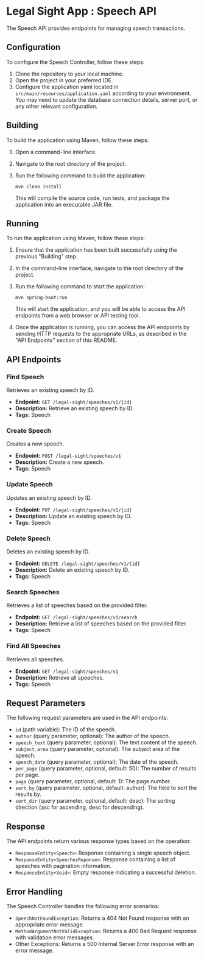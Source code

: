 # Legal Sight App : Speech API

The Speech API provides endpoints for managing speech transactions.

## Configuration

To configure the Speech Controller, follow these steps:

1. Clone the repository to your local machine.
2. Open the project in your preferred IDE.
3. Configure the application yaml located in `src/main/resources/application.yaml` according to your
   environment. You may need to update the database connection details, server port, or any other relevant
   configuration.

## Building

To build the application using Maven, follow these steps:

1. Open a command-line interface.
2. Navigate to the root directory of the project.
3. Run the following command to build the application:

   ```shell
   mvn clean install
   ```

   This will compile the source code, run tests, and package the application into an executable JAR file.

## Running

To run the application using Maven, follow these steps:

1. Ensure that the application has been built successfully using the previous "Building" step.
2. In the command-line interface, navigate to the root directory of the project.
3. Run the following command to start the application:

   ```shell
   mvn spring-boot:run
   ```

   This will start the application, and you will be able to access the API endpoints from a web browser or API testing
   tool.

4. Once the application is running, you can access the API endpoints by sending HTTP requests to the appropriate URLs,
   as described in the "API Endpoints" section of this README.

## API Endpoints

### Find Speech

Retrieves an existing speech by ID.

- **Endpoint:** `GET /legal-sight/speeches/v1/{id}`
- **Description:** Retrieve an existing speech by ID.
- **Tags:** Speech

### Create Speech

Creates a new speech.

- **Endpoint:** `POST /legal-sight/speeches/v1`
- **Description:** Create a new speech.
- **Tags:** Speech

### Update Speech

Updates an existing speech by ID.

- **Endpoint:** `PUT /legal-sight/speeches/v1/{id}`
- **Description:** Update an existing speech by ID.
- **Tags:** Speech

### Delete Speech

Deletes an existing speech by ID.

- **Endpoint:** `DELETE /legal-sight/speeches/v1/{id}`
- **Description:** Delete an existing speech by ID.
- **Tags:** Speech

### Search Speeches

Retrieves a list of speeches based on the provided filter.

- **Endpoint:** `GET /legal-sight/speeches/v1/search`
- **Description:** Retrieve a list of speeches based on the provided filter.
- **Tags:** Speech

### Find All Speeches

Retrieves all speeches.

- **Endpoint:** `GET /legal-sight/speeches/v1`
- **Description:** Retrieve all speeches.
- **Tags:** Speech

## Request Parameters

The following request parameters are used in the API endpoints:

- `id` (path variable): The ID of the speech.
- `author` (query parameter, optional): The author of the speech.
- `speech_text` (query parameter, optional): The text content of the speech.
- `subject_area` (query parameter, optional): The subject area of the speech.
- `speech_date` (query parameter, optional): The date of the speech.
- `per_page` (query parameter, optional, default: 50): The number of results per page.
- `page` (query parameter, optional, default: 1): The page number.
- `sort_by` (query parameter, optional, default: author): The field to sort the results by.
- `sort_dir` (query parameter, optional, default: desc): The sorting direction (asc for ascending, desc for descending).

## Response

The API endpoints return various response types based on the operation:

- `ResponseEntity<Speech>`: Response containing a single speech object.
- `ResponseEntity<SpeechesReponse>`: Response containing a list of speeches with pagination information.
- `ResponseEntity<Void>`: Empty response indicating a successful deletion.

## Error Handling

The Speech Controller handles the following error scenarios:

- `SpeechNotFoundException`: Returns a 404 Not Found response with an appropriate error message.
- `MethodArgumentNotValidException`: Returns a 400 Bad Request response with validation error messages.
- Other Exceptions: Returns a 500 Internal Server Error response with an error message.